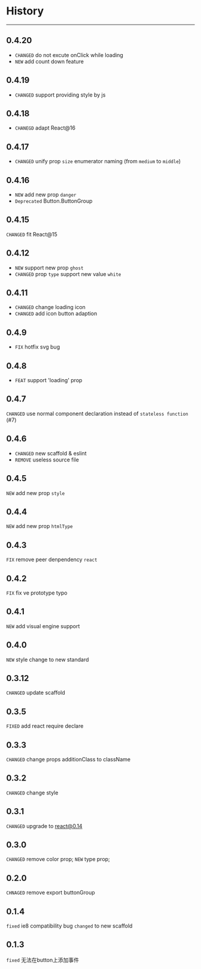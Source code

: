 # History
----

## 0.4.20

* `CHANGED` do not excute onClick while loading
* `NEW` add count down feature

## 0.4.19

* `CHANGED` support providing style by js

## 0.4.18

* `CHANEGD` adapt React@16

## 0.4.17

* `CHANGED` unify prop `size` enumerator naming (from `medium` to `middle`)

## 0.4.16

* `NEW` add new prop `danger`
* `Deprecated` Button.ButtonGroup

## 0.4.15

`CHANGED` fit React@15

## 0.4.12

* `NEW` support new prop `ghost`
* `CHANGED` prop `type` support new value `white`

## 0.4.11

* `CHANGED` change loading icon
* `CHANGED` add icon button adaption

## 0.4.9

* `FIX` hotfix svg bug

## 0.4.8

* `FEAT` support 'loading' prop

## 0.4.7

`CHANGED` use normal component declaration instead of `stateless function` (#7)

## 0.4.6
* `CHANGED` new scaffold & eslint 
* `REMOVE` useless source file

## 0.4.5
`NEW` add new prop `style`

## 0.4.4
`NEW` add new prop `htmlType`

## 0.4.3
`FIX` remove peer denpendency `react`

## 0.4.2
`FIX` fix ve prototype typo

## 0.4.1
`NEW` add visual engine support

## 0.4.0
`NEW` style change to new standard

## 0.3.12
`CHANGED` update scaffold

## 0.3.5
`FIXED` add react require declare 

## 0.3.3
`CHANGED` change props additionClass to className

## 0.3.2
`CHANGED` change style

## 0.3.1
`CHANGED` upgrade to react@0.14

## 0.3.0
`CHANGED` remove color prop;
`NEW` type prop;

## 0.2.0

`CHNAGED` remove export buttonGroup

## 0.1.4
`fixed` ie8 compatibility bug
`changed` to new scaffold

## 0.1.3
`fixed` 无法在button上添加事件
